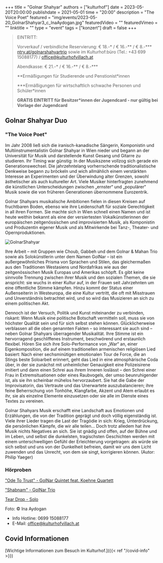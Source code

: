 +++
title = "Golnar Shahyar"
authors = ["kulturhof"]
date = 2023-05-20T20:00:00
publishdate = 2021-05-01
time = "20:00"
description = "The Voice Poet"
featured = "img/events/2023-05-20_GolnarShahyar3_c_InaAydogan.jpg"
featuredVideo = ""
featuredVimeo = ""
linktitle = ""
type = "event"
tags = ["konzert"]
draft = false
+++

> EINTRITT: 
> 
> Vorverkauf / verbindliche Reservierung: € 18.-\* / € 16.-\*\* / € 8.-\*\*\* [ntry.at/golnarshahyartrio](https://ntry.at/golnarshahyartrio) sowie im Kulturhof:büro (Tel.: +43 699 15088177) / office@kulturhofvillach.at
>
> Abendkasse: € 21.-\* / € 16.-\*\* / € 8.-\*\*\*
> 
> \*\*Ermäßigungen für Studierende und Penstionist\*innen
> 
> \*\*\*Ermäßigungen für wirtschaftlich schwache Personen und Schüler\*innen
> 
> **GRATIS EINTRITT für Besitzer\*innen der Jugendcard - nur gültig bei Vorlage der Jugendcard**



## Golnar Shahyar Duo
### "The Voice Poet"

Im Jahr 2008 ließ sich die iranisch-kanadische Sängerin, Komponistin und Multiinstrumentalistin Golnar Shahyar in Wien nieder und begann an der Universität für Musik und darstellende Kunst Gesang und Gitarre zu studieren. Ihr Timing war günstig: In der Musikszene vollzog sich gerade ein Generationswechsel. Die jahrzehntelang vorherrschende traditionalistische Denkweise begann zu bröckeln und wich allmählich einem verstärkten Interesse an Experimenten und der Überwindung alter Grenzen, sowohl ästhetischer als auch kultureller Art. Viele Musiker hinterfragten zunehmend die künstlichen Unterscheidungen zwischen „ernster“ und „populärer“ Musik sowie die von früheren Generationen übernommene Eurozentrik. 

Golnar Shahyars musikalische Ambitionen fielen in diesen Kreisen auf fruchtbaren Boden, ebenso wie ihre Leidenschaft für soziale Gerechtigkeit in all ihren Formen. Sie machte sich in Wien schnell einen Namen und ist heute weithin bekannt als eine der versiertesten Vokalkünstlerinnen der europäischen zeitgenössischen und improvisierten Musik, als Komponistin und Produzentin eigener Musik und als Mitwirkende bei Tanz-, Theater- und Opernproduktionen.

![GolnarShahyar](/img/events/2023-05-20_GolnarShahyar1_c_InaAydogan.jpg)

Ihre Arbeit – mit Gruppen wie Choub, Gabbeh und dem Golnar & Mahan Trio sowie als Solokünstlerin unter dem Namen GolNar – ist ein außergewöhnliches Prisma von Sprachen und Stilen, das gleichermaßen aus den Traditionen Westasiens und Nordafrikas wie aus der zeitgenössischen Musik Europas und Amerikas schöpft. Es gibt keine sinnvolle Trennung zwischen ihrer Musik und den sozialen Themen, die sie anspricht: sie wuchs in einer Kultur auf, in der Frauen seit Jahrzehnten um eine öffentliche Stimme kämpfen. Hinzu kommt der Status einer Außenseiterin in Westeuropa, die eine Kultur vertritt, die oft mit Misstrauen und Unverständnis betrachtet wird, und so wird das Musizieren an sich zu einem politischen Akt.

Dennoch ist der Versuch, Politik und Kunst miteinander zu verbinden, riskant: Wenn Musik eine politische Botschaft vermitteln soll, muss sie von höchster Qualität sein und für sich selbst stehen können. Glücklicherweise verblassen all die oben genannten Fakten – so interessant sie auch sind – neben Golnar Shahyars überragender Musikalität. Ihre Stimme ist ein hervorragend geschliffenes Instrument, beschwörend und erstaunlich flexibel. Hören Sie sich ihre Solo-Performance von „War“ an, einer Eigenkomposition, die auf einem traditionellen armenischen religiösen Lied basiert: Nach einer sechsminütigen emotionalen Tour de Force, die an Stings beste Soloarbeit erinnert, geht das Lied in eine atmosphärische Coda über, in der sie zunächst mit unheimlicher Genauigkeit eine Polizeisirene imitiert und dann einen Schrei aus ihrem Inneren loslässt – den Schrei einer Frau in Extremsituationen oder eines Raubvogels, der umso beunruhigender ist, als sie ihn scheinbar mühelos hervorzaubert. Sie hat die Gabe der Improvisatorin, das Vertraute und das Unerwartete auszubalancieren; ihre feine Beherrschung von Tonhöhe, Klangfarbe, Akzent und Atem erlaubt es ihr, sie als einzelne Elemente einzusetzen oder sie alle im Dienste eines Textes zu vereinen. 

Golnar Shahyars Musik erschafft eine Landschaft aus Emotionen und Erzählungen, die von der Tradition geprägt und doch völlig eigenständig ist. Viele ihrer Lieder tragen die Last der Tragödie in sich: Krieg, Unterdrückung, die persönlichen Kämpfe, die wir alle teilen... Doch trotz alledem hat ihre Musik nichts Negatives an sich. Sie ist gnädig und offen, auf der Bühne und im Leben, und selbst die dunkelsten, tragischsten Geschichten werden mit einem unterschwelligen Gefühl der Erleichterung vorgetragen: als würde sie sich selbst und uns von der Dunkelheit befreien, damit wir uns dem Licht zuwenden und das Unrecht, von dem sie singt, korrigieren können. (Autor: Philip Yaeger)

### Hörproben
["Ode To Trust" - GolNar Quintet feat. Koehne Quartett](https://www.youtube.com/watch?v=GxDXOXEAMKM)

["Shabnam" - GolNar Trio](https://www.youtube.com/watch?v=SX2C5F3XxbM)

[Tear Drop - Solo](https://www.youtube.com/watch?v=s94eas5bkC8&feature=youtu.be)

Foto: © Ina Aydogan


- Info Hotline: 0699 15088177 
- E-Mail: office@kulturhofvillach.at

## Covid Informationen 

[Wichtige Informationen zum Besuch im Kulturhof.]({{< ref "/covid-info" >}})
